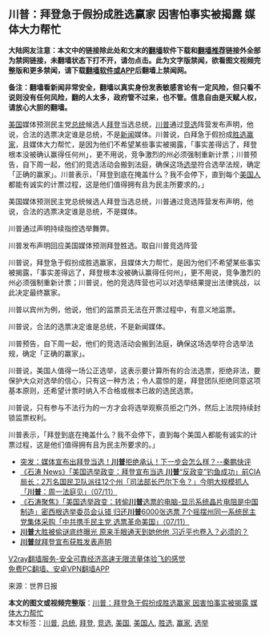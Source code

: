  <h2>川普：拜登急于假扮成胜选赢家 因害怕事实被揭露 媒体大力帮忙</h2> <p class="notice"><b>大陆网友注意：本文中的链接除此处和文末的<a href="https://github.com/bannedbook/fanqiang" >翻墙</a>软件下载和<a href="https://github.com/killgcd/justmysocks/blob/master/README.md">翻墙推荐</a>链接外全部为禁网链接，未翻墙状态下打不开，请勿点击。此为文字版禁闻，欲看图文视频完整版和更多禁闻，请下载<a href="https://github.com/bannedbook/fanqiang">翻墙软件或APP</a>后翻墙上禁闻网。</p><p>备注：翻墙看新闻非常安全，翻墙以真实身份发表敏感言论有一定风险，但只看不说则没有任何风险，翻的人太多，政府管不过来，也不管。信息自由是天赋人权，请放心大胆的翻墙。</b></p>  <div class="entry"> <p id="summary"><a href="https://www.bannedbook.org/bnews/tag/%e7%be%8e%e5%9b%bd/" class="st_tag internal_tag" rel="tag" title="标签 美国 下的日志">美国</a>媒体预测民主党<a href="https://www.bannedbook.org/bnews/tag/%e6%80%bb%e7%bb%9f/" class="st_tag internal_tag" rel="tag" title="标签 总统 下的日志">总统</a>候选人<a href="https://www.bannedbook.org/bnews/tag/%e6%8b%9c%e7%99%bb/" class="st_tag internal_tag" rel="tag" title="标签 拜登 下的日志">拜登</a>当选总统，<a href="https://www.bannedbook.org/bnews/tag/%e5%b7%9d%e6%99%ae/" class="st_tag internal_tag" rel="tag" title="标签 川普 下的日志">川普</a>通过<a href="https://www.bannedbook.org/bnews/tag/%E7%AB%9E%E9%80%89/" class="st_tag internal_tag" rel="tag" title="标签 竞选 下的日志">竞选</a>阵营发布声明，他说，合法的选票决定谁是总统，不是<span class='wp_keywordlink_affiliate'><a href="https://www.bannedbook.org/" title="新闻">新闻</a></span>媒体。川普说，白拜急于假扮成<a href="https://www.bannedbook.org/bnews/tag/%E8%83%9C%E9%80%89/" class="st_tag internal_tag" rel="tag" title="标签 胜选 下的日志">胜选</a><a href="https://www.bannedbook.org/bnews/tag/%E8%B5%A2%E5%AE%B6/" class="st_tag internal_tag" rel="tag" title="标签 赢家 下的日志">赢家</a>，且媒体大力帮忙，是因为他们不希望某些事实被揭露，「事实差得远了，拜登根本没被确认赢得任何州」，更不用说，竞争激烈的州必须强制重新计票；川普预告，自下周一起，他们的竞选活动会搬到法庭，确保这场<a href="https://www.bannedbook.org/bnews/tag/%e9%80%89%e4%b8%be/" class="st_tag internal_tag" rel="tag" title="标签 选举 下的日志">选举</a>符合选举法规，确定「正确的赢家」。川普表示，「拜登到底在掩盖什么？我不会停下，直到每个<a href="https://www.bannedbook.org/bnews/tag/%E7%BE%8E%E5%9B%BD%E4%BA%BA/" class="st_tag internal_tag" rel="tag" title="标签 美国人 下的日志">美国人</a>都能有诚实的计票过程，这是他们值得拥有且为民主所要求的。」</p> <p id="conimg"></p> <p>美国媒体预测民主党总统候选人拜登当选总统，川普通过竞选阵营发布声明，他说，合法的选票决定谁是总统，不是媒体。</p> <p>川普通过声明持续指控选举舞弊。</p>  <p></p> <p>川普发布声明回应美国媒体预测拜登胜选。取自川普竞选阵营</p> <p>川普说，拜登急于假扮成胜选赢家，且媒体大力帮忙，是因为他们不希望某些事实被揭露，「事实差得远了，拜登根本没被确认赢得任何州」，更不用说，竞争激烈的州必须强制重新计票；川普说，他的竞选阵营也可以对选举结果提出法律挑战，以此决定最终赢家。</p> <p>川普以宾州为例，他说，他们的监票员无法在开票过程中，有意义地监票。</p>  <p>川普说，合法的选票决定谁是总统，不是新闻媒体。</p> <p>川普预告，自下周一起，他们的竞选活动会搬到法庭，确保这场选举符合选举法规，确定「正确的赢家」。</p> <p>川普说，美国人值得一场公正选举，这表示要计算所有的合法选票，拒绝非法，要保护大众对选举的信心，只有这一种方法；令人震惊的是，拜登团队拒绝同意这项基本原则，还希望计票时纳入不合格或根本已故的选民选票。</p> <p>川普说，只有参与不法行为的一方才会将选举观察员拒之门外，然后上法院持续封锁监票权利。</p>  <p>川普表示，「拜登到底在掩盖什么？我不会停下，直到每个美国人都能有诚实的计票过程，这是他们值得拥有且为民主所要求的。」</p> <ul class='op-related-articles' title='相关阅读'> <li><a href='https://www.bannedbook.org/bnews/bannedvideo/20201108/1427569.html' target='_blank'>突发：媒体宣布出拜登当选！<b>川普</b>拒绝承认！下一步会怎么样？--秦鹏快评</a></li> <li><a href='https://www.bannedbook.org/bnews/bannedvideo/20201108/1427568.html' target='_blank'>《石涛 News》「美国选举政变：拜登宣布当选 <b>川普</b>“反政变”钓鱼成功」前CIA局长：2万名国民卫队派往12个州「司法部长巴尔下令？」今明大规模抓人「<b>川普</b>：周一法庭见」（07/11）</a></li> <li><a href='https://www.bannedbook.org/bnews/bannedvideo/20201108/1427567.html' target='_blank'>《石涛聚焦》「美国选举政变：转偷<b>川普</b>选票的电脑-显示系统晶片电阻是中国制造」密西根选举委员会认错 归还<b>川普</b>6000张选票 7个摇摆州同一系统民主党集体采购「中共携手民主党 选票革命美国」（07/11）</a></li> <li><a href='https://www.bannedbook.org/bnews/topimagenews/20201108/1427556.html' target='_blank'><b>川普</b>大胜被偷谜底终曝光 原来手眼通天到她他他 习近平也卷入？必须的？</a></li> <li><a href='https://www.bannedbook.org/bnews/ssgc/20201108/1427554.html' target='_blank'><b>川普</b>就拜登宣布获胜发表声明</a></li> </ul> <p class="texttj"> <a href="https://www.bannedbook.org/forum23/topic22702.html" target="_blank">V2ray翻墙服务-安全可靠经济高速无限流量体验飞的感觉</a><br/> <a href="https://github.com/bannedbook/fanqiang/wiki/%E7%A6%81%E9%97%BB%E7%BD%91%E5%AE%89%E5%8D%93%E7%BF%BB%E5%A2%99%E6%96%B0%E9%97%BBAPP" target="_blank">免费PC翻墙、安卓VPN翻墙APP</a></p><p> 来源：世界日报 </p><a name='sharetosocial'></a>       <div><b>本文的图文或视频完整版</b>：<a href='https://www.bannedbook.org/bnews/topimagenews/20201108/1427570.html'>川普：拜登急于假扮成胜选赢家 因害怕事实被揭露 媒体大力帮忙</a></div>  </div><!--END ENTRY--> <div class="postfooter"> <div>本文标签：<a href="https://www.bannedbook.org/bnews/tag/%e5%b7%9d%e6%99%ae/" rel="tag">川普</a>, <a href="https://www.bannedbook.org/bnews/tag/%e6%80%bb%e7%bb%9f/" rel="tag">总统</a>, <a href="https://www.bannedbook.org/bnews/tag/%e6%8b%9c%e7%99%bb/" rel="tag">拜登</a>, <a href="https://www.bannedbook.org/bnews/tag/%E7%AB%9E%E9%80%89/" rel="tag">竞选</a>, <a href="https://www.bannedbook.org/bnews/tag/%e7%be%8e%e5%9b%bd/" rel="tag">美国</a>, <a href="https://www.bannedbook.org/bnews/tag/%E7%BE%8E%E5%9B%BD%E4%BA%BA/" rel="tag">美国人</a>, <a href="https://www.bannedbook.org/bnews/tag/%E8%83%9C%E9%80%89/" rel="tag">胜选</a>, <a href="https://www.bannedbook.org/bnews/tag/%E8%B5%A2%E5%AE%B6/" rel="tag">赢家</a>, <a href="https://www.bannedbook.org/bnews/tag/%e9%80%89%e4%b8%be/" rel="tag">选举</a></div>  </div><!--END POSTFOOTER--> 